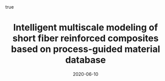 ---
title: Intelligent multiscale modeling of short fiber reinforced composites based on process-guided material database
event: 16th LS-DYNA International Conference
event_url: "https://lsdynaconference.com/agenda"

location: virtual event
#address:
#  street: 450 Serra Mall
#  city: Stanford
#  region: CA
#  postcode: '94305'
#  country: United States

#summary:
#abstract: ""

# Talk start and end times.
#   End time can optionally be hidden by prefixing the line with `#`.
date: "2020-06-10"
#date_end: "2030-06-01T15:00:00Z"
all_day: true

# Schedule page publish date (NOT talk date).
publishDate: "2017-01-01T00:00:00Z"

authors: []
tags: [Conference]

# Is this a featured talk? (true/false)
featured: false

#image:
#  caption: 'Image credit: [**Unsplash**](https://unsplash.com/photos/bzdhc5b3Bxs)'
#  focal_point: Right

url_code: ""
url_pdf: ""
url_slides: ""
url_video: ""

# Markdown Slides (optional).
#   Associate this talk with Markdown slides.
#   Simply enter your slide deck's filename without extension.
#   E.g. `slides = "example-slides"` references `content/slides/example-slides.md`.
#   Otherwise, set `slides = ""`.
# slides: example

# Projects (optional).
#   Associate this post with one or more of your projects.
#   Simply enter your project's folder or file name without extension.
#   E.g. `projects = ["internal-project"]` references `content/project/deep-learning/index.md`.
#   Otherwise, set `projects = []`.
#projects:
#- internal-project

# Enable math on this page?
math: true
---